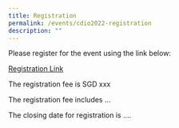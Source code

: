 ```yaml
---
title: Registration
permalink: /events/cdio2022-registration
description: ""
---
```

Please register for the event using the link below:

[Registration Link](https://www.form.gov.sg/#!/621d87480ea7c300125d6a7e)

The registration fee is SGD xxx

The registration fee includes ...

The closing date for registration is ....